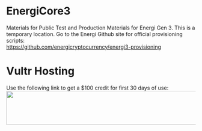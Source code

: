 # EnergiCore3
Materials for Public Test and Production Materials for Energi Gen 3.  This is a temporary location.  Go to the Energi Github site for official provisioning scripts: <br>
https://github.com/energicryptocurrency/energi3-provisioning

# Vultr Hosting
Use the following link to get a $100 credit for first 30 days of use: <br>
<a href="https://www.vultr.com/?ref=8416836-6G" target="_blank"><img src="https://www.vultr.com/media/banners/banner_728x90.png" width="728" height="90"></a>

